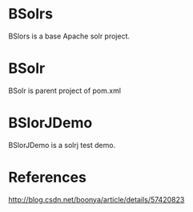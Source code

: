 # BSolrs

BSlors is a base Apache solr project.

# BSolr

BSolr is parent project of pom.xml

# BSlorJDemo

BSlorJDemo is a solrj test demo.

# References

http://blog.csdn.net/boonya/article/details/57420823

